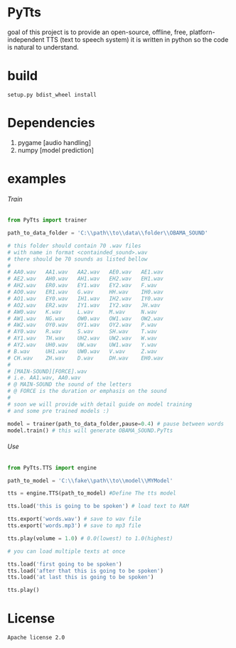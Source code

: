 # PyTts #
goal of this project is to provide an open-source, offline, free, platforn-independent TTS (text to speech system)
it is written in python so the code is natural to understand.

# build #
```setup.py bdist_wheel install```

# Dependencies #
1. pygame [audio handling]
1. numpy [model prediction]

# examples #


###### Train ######
```python
from PyTts import trainer

path_to_data_folder = 'C:\\path\\to\\data\\folder\\OBAMA_SOUND'

# this folder should contain 70 .wav files
# with name in format <containded_sound>.wav
# there should be 70 sounds as listed bellow
#
# AA0.wav   AA1.wav   AA2.wav   AE0.wav   AE1.wav
# AE2.wav   AH0.wav   AH1.wav   EH2.wav   EH1.wav  
# AH2.wav   ER0.wav   EY1.wav   EY2.wav   F.wav  
# AO0.wav   ER1.wav   G.wav     HH.wav    IH0.wav  
# AO1.wav   EY0.wav   IH1.wav   IH2.wav   IY0.wav  
# AO2.wav   ER2.wav   IY1.wav   IY2.wav   JH.wav  
# AW0.wav   K.wav     L.wav     M.wav     N.wav  
# AW1.wav   NG.wav    OW0.wav   OW1.wav   OW2.wav  
# AW2.wav   OY0.wav   OY1.wav   OY2.wav   P.wav  
# AY0.wav   R.wav     S.wav     SH.wav    T.wav  
# AY1.wav   TH.wav    UH2.wav   UW2.wav   W.wav  
# AY2.wav   UH0.wav   UW.wav    UW1.wav   Y.wav  
# B.wav     UH1.wav   UW0.wav   V.wav     Z.wav  
# CH.wav    ZH.wav    D.wav     DH.wav    EH0.wav   
#
# [MAIN-SOUND][FORCE].wav
# i.e. AA1.wav, AA0.wav
# @ MAIN-SOUND the sound of the letters
# @ FORCE is the duration or emphasis on the sound
#
# soon we will provide with detail guide on model training
# and some pre trained models :)

model = trainer(path_to_data_folder,pause=0.4) # pause between words
model.train() # this will generate OBAMA_SOUND.PyTts
```


###### Use ######

```python
from PyTts.TTS import engine

path_to_model = 'C:\\fake\\path\\to\\model\\MYModel'

tts = engine.TTS(path_to_model) #Define The tts model

tts.load('this is going to be spoken') # load text to RAM

tts.export('words.wav') # save to wav file
tts.export('words.mp3') # save to mp3 file

tts.play(volume = 1.0) # 0.0(lowest) to 1.0(highest)

# you can load multiple texts at once

tts.load('first going to be spoken')
tts.load('after that this is going to be spoken')
tts.load('at last this is going to be spoken')

tts.play()
```

# License #
```Apache license 2.0```